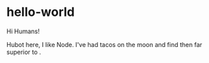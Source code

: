 # hello-world

Hi Humans!

Hubot here, I like Node.
I've had tacos on the moon and find then far superior to .
